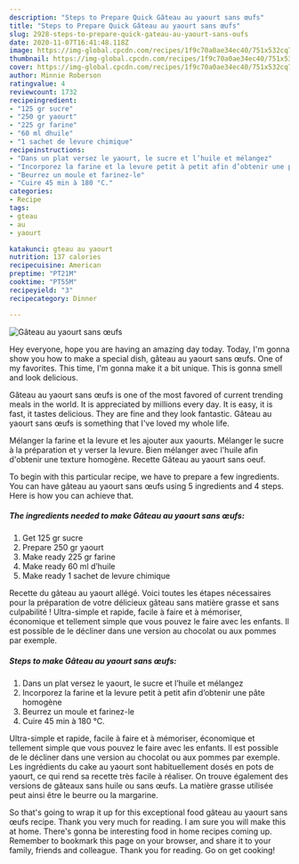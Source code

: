 ```yaml
---
description: "Steps to Prepare Quick Gâteau au yaourt sans œufs"
title: "Steps to Prepare Quick Gâteau au yaourt sans œufs"
slug: 2928-steps-to-prepare-quick-gateau-au-yaourt-sans-oufs
date: 2020-11-07T16:41:48.118Z
image: https://img-global.cpcdn.com/recipes/1f9c70a0ae34ec40/751x532cq70/gateau-au-yaourt-sans-oeufs-photo-principale-de-la-recette.jpg
thumbnail: https://img-global.cpcdn.com/recipes/1f9c70a0ae34ec40/751x532cq70/gateau-au-yaourt-sans-oeufs-photo-principale-de-la-recette.jpg
cover: https://img-global.cpcdn.com/recipes/1f9c70a0ae34ec40/751x532cq70/gateau-au-yaourt-sans-oeufs-photo-principale-de-la-recette.jpg
author: Minnie Roberson
ratingvalue: 4
reviewcount: 1732
recipeingredient:
- "125 gr sucre"
- "250 gr yaourt"
- "225 gr farine"
- "60 ml dhuile"
- "1 sachet de levure chimique"
recipeinstructions:
- "Dans un plat versez le yaourt, le sucre et l’huile et mélangez"
- "Incorporez la farine et la levure petit à petit afin d’obtenir une pâte homogène"
- "Beurrez un moule et farinez-le"
- "Cuire 45 min à 180 °C."
categories:
- Recipe
tags:
- gteau
- au
- yaourt

katakunci: gteau au yaourt 
nutrition: 137 calories
recipecuisine: American
preptime: "PT21M"
cooktime: "PT55M"
recipeyield: "3"
recipecategory: Dinner

---
```



![Gâteau au yaourt sans œufs](https://img-global.cpcdn.com/recipes/1f9c70a0ae34ec40/751x532cq70/gateau-au-yaourt-sans-oeufs-photo-principale-de-la-recette.jpg)

Hey everyone, hope you are having an amazing day today. Today, I'm gonna show you how to make a special dish, gâteau au yaourt sans œufs. One of my favorites. This time, I'm gonna make it a bit unique. This is gonna smell and look delicious.

Gâteau au yaourt sans œufs is one of the most favored of current trending meals in the world. It is appreciated by millions every day. It is easy, it is fast, it tastes delicious. They are fine and they look fantastic. Gâteau au yaourt sans œufs is something that I've loved my whole life.

Mélanger la farine et la levure et les ajouter aux yaourts. Mélanger le sucre à la préparation et y verser la levure. Bien mélanger avec l&#39;huile afin d&#39;obtenir une texture homogène. Recette Gâteau au yaourt sans oeuf.


To begin with this particular recipe, we have to prepare a few ingredients. You can have gâteau au yaourt sans œufs using 5 ingredients and 4 steps. Here is how you can achieve that.

<!--inarticleads1-->

##### The ingredients needed to make Gâteau au yaourt sans œufs:

1. Get 125 gr sucre
1. Prepare 250 gr yaourt
1. Make ready 225 gr farine
1. Make ready 60 ml d’huile
1. Make ready 1 sachet de levure chimique


Recette du gâteau au yaourt allégé. Voici toutes les étapes nécessaires pour la préparation de votre délicieux gâteau sans matière grasse et sans culpabilité ! Ultra-simple et rapide, facile à faire et à mémoriser, économique et tellement simple que vous pouvez le faire avec les enfants. Il est possible de le décliner dans une version au chocolat ou aux pommes par exemple. 

<!--inarticleads2-->

##### Steps to make Gâteau au yaourt sans œufs:

1. Dans un plat versez le yaourt, le sucre et l’huile et mélangez
1. Incorporez la farine et la levure petit à petit afin d’obtenir une pâte homogène
1. Beurrez un moule et farinez-le
1. Cuire 45 min à 180 °C.


Ultra-simple et rapide, facile à faire et à mémoriser, économique et tellement simple que vous pouvez le faire avec les enfants. Il est possible de le décliner dans une version au chocolat ou aux pommes par exemple. Les ingrédients du cake au yaourt sont habituellement dosés en pots de yaourt, ce qui rend sa recette très facile à réaliser. On trouve également des versions de gâteaux sans huile ou sans œufs. La matière grasse utilisée peut ainsi être le beurre ou la margarine. 

So that's going to wrap it up for this exceptional food gâteau au yaourt sans œufs recipe. Thank you very much for reading. I am sure you will make this at home. There's gonna be interesting food in home recipes coming up. Remember to bookmark this page on your browser, and share it to your family, friends and colleague. Thank you for reading. Go on get cooking!
